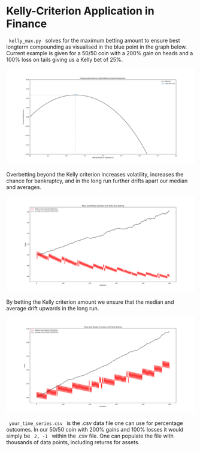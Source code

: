 # Kelly-Criterion Application in Finance

<code> kelly_max.py </code> solves for the maximum betting amount to ensure best longterm compounding as visualised in the blue point in the graph below. Current example is given for a 50/50 coin with a 200% gain on heads and a 100% loss on tails giving us a Kelly bet of 25%.

![Kelly_maximum](https://github.com/v-for-vasya/Kelly-Criterion/blob/master/img/kellygraph.png)

Overbetting beyond the Kelly criterion increases volatility, increases the chance for bankruptcy, and in the long run further drifts apart our median and averages.

![Kelly_overbet](https://github.com/v-for-vasya/Kelly-Criterion/blob/master/img/kellybet_over_stats.jpg)

By betting the Kelly criterion amount we ensure that the median and average drift upwards in the long run.

![Kelly_bet](https://github.com/v-for-vasya/Kelly-Criterion/blob/master/img/kellybet_stats.jpg)

<code> your_time_series.csv </code> is the .csv data file one can use for percentage outcomes. In our 50/50 coin with 200% gains and 100% losses it would simply be <code> 2, -1 </code> within the .csv file. One can populate the file with thousands of data points, including returns for assets.

